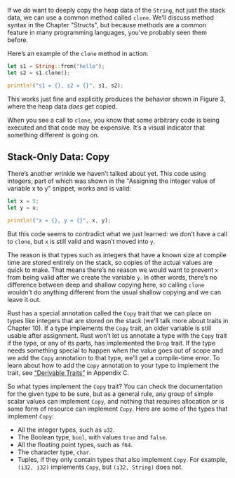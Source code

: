 

If we _do_ want to deeply copy the heap data of the `String`, not just the stack data, we can use a common method called `clone`. We’ll discuss method syntax in the Chapter "Structs", but because methods are a common feature in many programming languages, you’ve probably seen them before.

Here’s an example of the `clone` method in action:

```rust
let s1 = String::from("hello");
let s2 = s1.clone();

println!("s1 = {}, s2 = {}", s1, s2);
```

This works just fine and explicitly produces the behavior shown in Figure 3, where the heap data _does_ get copied.

When you see a call to `clone`, you know that some arbitrary code is being executed and that code may be expensive. It’s a visual indicator that something different is going on.

## Stack-Only Data: Copy

There’s another wrinkle we haven’t talked about yet. This code using integers, part of which was shown in the "Assigning the integer value of variable x to y" snippet, works and is valid:

```rust
let x = 5;
let y = x;

println!("x = {}, y = {}", x, y);
```

But this code seems to contradict what we just learned: we don’t have a call to `clone`, but `x` is still valid and wasn’t moved into `y`.

The reason is that types such as integers that have a known size at compile time are stored entirely on the stack, so copies of the actual values are quick to make. That means there’s no reason we would want to prevent `x` from being valid after we create the variable `y`. In other words, there’s no difference between deep and shallow copying here, so calling `clone` wouldn’t do anything different from the usual shallow copying and we can leave it out.

Rust has a special annotation called the `Copy` trait that we can place on types like integers that are stored on the stack (we’ll talk more about traits in Chapter 10). If a type implements the `Copy` trait, an older variable is still usable after assignment. Rust won’t let us annotate a type with the `Copy` trait if the type, or any of its parts, has implemented the `Drop` trait. If the type needs something special to happen when the value goes out of scope and we add the `Copy` annotation to that type, we’ll get a compile-time error. To learn about how to add the `Copy` annotation to your type to  implement the trait, see [“Derivable Traits”](https://doc.rust-lang.org/stable/book/appendix-03-derivable-traits.html) in Appendix C.

So what types implement the `Copy` trait? You can check the documentation for the given type to be sure, but as a general rule, any group of simple scalar values can implement `Copy`, and nothing that requires allocation or is some form of resource can implement `Copy`. Here are some of the types that implement `Copy`:

*   All the integer types, such as `u32`.
*   The Boolean type, `bool`, with values `true` and `false`.
*   All the floating point types, such as `f64`.
*   The character type, `char`.
*   Tuples, if they only contain types that also implement `Copy`. For example, `(i32, i32)` implements `Copy`, but `(i32, String)` does not.
